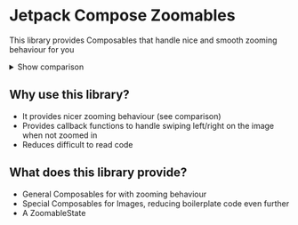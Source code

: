 # Jetpack Compose Zoomables

This library provides Composables that handle nice and smooth zooming behaviour for you

<details>
  <summary>Show comparison</summary>
  
  ### Comparison between this library and the way recommended by the Android documentation
  
  Notice that the rotation and zoom are centered at the touch point with this library but at the center of the image with the other option
  
  ![](zoomable/Zoom_comparison.gif)
  
</details>

## Why use this library?

- It provides nicer zooming behaviour (see comparison)
- Provides callback functions to handle swiping left/right on the image when not zoomed in
- Reduces difficult to read code

## What does this library provide?

- General Composables for with zooming behaviour
- Special Composables for Images, reducing boilerplate code even further
- A ZoomableState
